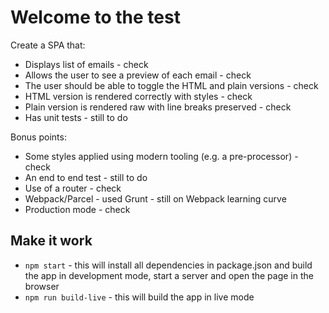 # Welcome to the test

Create a SPA that:

* Displays list of emails - check
* Allows the user to see a preview of each email - check
* The user should be able to toggle the HTML and plain versions - check
* HTML version is rendered correctly with styles - check
* Plain version is rendered raw with line breaks preserved - check
* Has unit tests - still to do

Bonus points:

* Some styles applied using modern tooling (e.g. a pre-processor) - check
* An end to end test - still to do
* Use of a router - check
* Webpack/Parcel - used Grunt - still on Webpack learning curve
* Production mode - check

## Make it work
* `npm start` - this will install all dependencies in package.json and build the app in development mode, start a server and open the page in the browser
* `npm run build-live` - this will build the app in live mode
